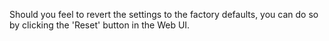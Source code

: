 Should you feel to revert the settings to the factory defaults, you can do so by clicking the 'Reset' button in the Web UI.

